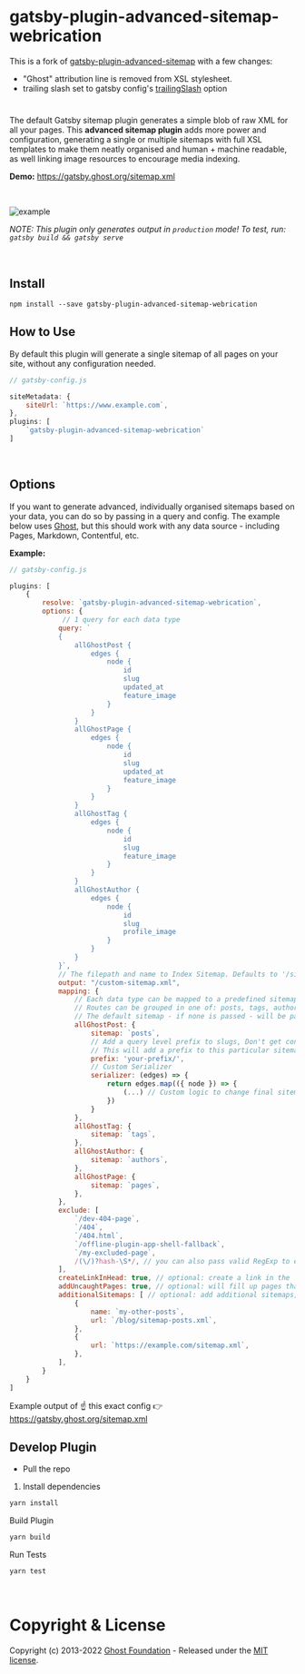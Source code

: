 # gatsby-plugin-advanced-sitemap-webrication

This is a fork of [gatsby-plugin-advanced-sitemap](https://github.com/tryghost/gatsby-plugin-advanced-sitemap) with a few changes:
- "Ghost" attribution line is removed from XSL stylesheet.
- trailing slash set to gatsby config's [trailingSlash](https://www.gatsbyjs.com/docs/reference/release-notes/v4.7/#trailingslash-option) option

#

The default Gatsby sitemap plugin generates a simple blob of raw XML for all your pages. This **advanced sitemap plugin** adds more power and configuration, generating a single or multiple sitemaps with full XSL templates to make them neatly organised and human + machine readable, as well linking image resources to encourage media indexing.

**Demo:** https://gatsby.ghost.org/sitemap.xml


&nbsp;

![example](https://user-images.githubusercontent.com/120485/53555088-d27a0280-3b73-11e9-88ca-fb4ec08d9d26.png)

_NOTE: This plugin only generates output in `production` mode! To test, run: `gatsby build && gatsby serve`_

&nbsp;


## Install

`npm install --save gatsby-plugin-advanced-sitemap-webrication`

## How to Use

By default this plugin will generate a single sitemap of all pages on your site, without any configuration needed.

```javascript
// gatsby-config.js

siteMetadata: {
    siteUrl: `https://www.example.com`,
},
plugins: [
    `gatsby-plugin-advanced-sitemap-webrication`
]
```

&nbsp;

## Options

If you want to generate advanced, individually organised sitemaps based on your data, you can do so by passing in a query and config. The example below uses [Ghost](https://ghost.org/), but this should work with any data source - including Pages, Markdown, Contentful, etc.

**Example:**

```javascript
// gatsby-config.js

plugins: [
    {
        resolve: `gatsby-plugin-advanced-sitemap-webrication`,
        options: {
             // 1 query for each data type
            query: `
            {
                allGhostPost {
                    edges {
                        node {
                            id
                            slug
                            updated_at
                            feature_image
                        }
                    }
                }
                allGhostPage {
                    edges {
                        node {
                            id
                            slug
                            updated_at
                            feature_image
                        }
                    }
                }
                allGhostTag {
                    edges {
                        node {
                            id
                            slug
                            feature_image
                        }
                    }
                }
                allGhostAuthor {
                    edges {
                        node {
                            id
                            slug
                            profile_image
                        }
                    }
                }
            }`,
            // The filepath and name to Index Sitemap. Defaults to '/sitemap.xml'.
            output: "/custom-sitemap.xml",
            mapping: {
                // Each data type can be mapped to a predefined sitemap
                // Routes can be grouped in one of: posts, tags, authors, pages, or a custom name
                // The default sitemap - if none is passed - will be pages
                allGhostPost: {
                    sitemap: `posts`,
                    // Add a query level prefix to slugs, Don't get confused with global path prefix from Gatsby
                    // This will add a prefix to this particular sitemap only
                    prefix: 'your-prefix/',
                    // Custom Serializer 
                    serializer: (edges) => {
                        return edges.map(({ node }) => {
                            (...) // Custom logic to change final sitemap.
                        })
                    }
                },
                allGhostTag: {
                    sitemap: `tags`,
                },
                allGhostAuthor: {
                    sitemap: `authors`,
                },
                allGhostPage: {
                    sitemap: `pages`,
                },
            },
            exclude: [
                `/dev-404-page`,
                `/404`,
                `/404.html`,
                `/offline-plugin-app-shell-fallback`,
                `/my-excluded-page`,
                /(\/)?hash-\S*/, // you can also pass valid RegExp to exclude internal tags for example
            ],
            createLinkInHead: true, // optional: create a link in the `<head>` of your site
            addUncaughtPages: true, // optional: will fill up pages that are not caught by queries and mapping and list them under `sitemap-pages.xml`
            additionalSitemaps: [ // optional: add additional sitemaps, which are e. g. generated somewhere else, but need to be indexed for this domain
                {
                    name: `my-other-posts`,
                    url: `/blog/sitemap-posts.xml`,
                },
                {
                    url: `https://example.com/sitemap.xml`,
                },
            ],
        }
    }
]
```

Example output of ☝️ this exact config 👉 https://gatsby.ghost.org/sitemap.xml

## Develop Plugin

- Pull the repo

1. Install dependencies

```bash
yarn install
```

Build Plugin

```bash
yarn build
```

Run Tests

```bash
yarn test
```

&nbsp;

# Copyright & License

Copyright (c) 2013-2022 [Ghost Foundation](https://ghost.org/) - Released under the [MIT license](LICENSE).

